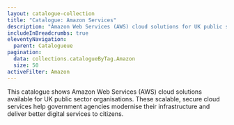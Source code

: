```yaml
---
layout: catalogue-collection
title: "Catalogue: Amazon Services"
description: "Amazon Web Services (AWS) cloud solutions for UK public sector organisations"
includeInBreadcrumbs: true
eleventyNavigation:
  parent: Catalogueue
pagination:
  data: collections.catalogueByTag.Amazon
  size: 50
activeFilter: Amazon
---
```


This catalogue shows Amazon Web Services (AWS) cloud solutions available for UK public sector organisations. These scalable, secure cloud services help government agencies modernise their infrastructure and deliver better digital services to citizens.
